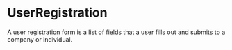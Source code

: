 # UserRegistration
A user registration form is a list of fields that a user fills out and submits to a company or individual.
